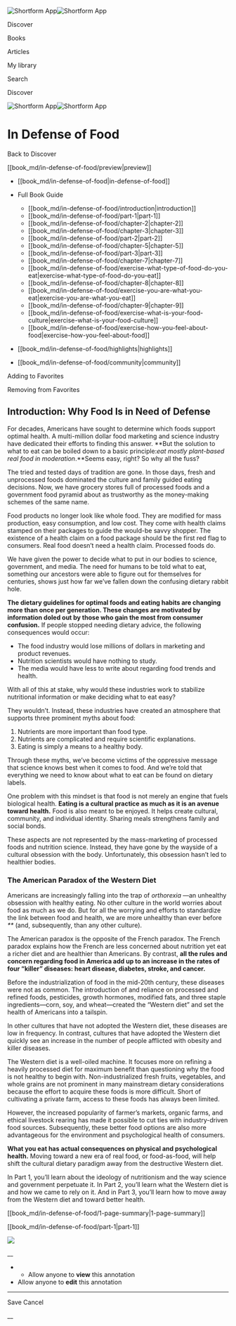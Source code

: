 ![Shortform App](/img/logo.36a2399e.svg)![Shortform App](/img/logo-dark.70c1b072.svg)

Discover

Books

Articles

My library

Search

Discover

![Shortform App](/img/logo.36a2399e.svg)![Shortform App](/img/logo-dark.70c1b072.svg)

# In Defense of Food

Back to Discover

[[book_md/in-defense-of-food/preview|preview]]

  * [[book_md/in-defense-of-food|in-defense-of-food]]
  * Full Book Guide

    * [[book_md/in-defense-of-food/introduction|introduction]]
    * [[book_md/in-defense-of-food/part-1|part-1]]
    * [[book_md/in-defense-of-food/chapter-2|chapter-2]]
    * [[book_md/in-defense-of-food/chapter-3|chapter-3]]
    * [[book_md/in-defense-of-food/part-2|part-2]]
    * [[book_md/in-defense-of-food/chapter-5|chapter-5]]
    * [[book_md/in-defense-of-food/part-3|part-3]]
    * [[book_md/in-defense-of-food/chapter-7|chapter-7]]
    * [[book_md/in-defense-of-food/exercise-what-type-of-food-do-you-eat|exercise-what-type-of-food-do-you-eat]]
    * [[book_md/in-defense-of-food/chapter-8|chapter-8]]
    * [[book_md/in-defense-of-food/exercise-you-are-what-you-eat|exercise-you-are-what-you-eat]]
    * [[book_md/in-defense-of-food/chapter-9|chapter-9]]
    * [[book_md/in-defense-of-food/exercise-what-is-your-food-culture|exercise-what-is-your-food-culture]]
    * [[book_md/in-defense-of-food/exercise-how-you-feel-about-food|exercise-how-you-feel-about-food]]
  * [[book_md/in-defense-of-food/highlights|highlights]]
  * [[book_md/in-defense-of-food/community|community]]



Adding to Favorites 

Removing from Favorites 

## Introduction: Why Food Is in Need of Defense

For decades, Americans have sought to determine which foods support optimal health. A multi-million dollar food marketing and science industry have dedicated their efforts to finding this answer. **But the solution to what to eat can be boiled down to a basic principle:_eat mostly plant-based real food in moderation_.**Seems easy, right? So why all the fuss?

The tried and tested days of tradition are gone. In those days, fresh and unprocessed foods dominated the culture and family guided eating decisions. Now, we have grocery stores full of processed foods and a government food pyramid about as trustworthy as the money-making schemes of the same name.

Food products no longer look like whole food. They are modified for mass production, easy consumption, and low cost. They come with health claims stamped on their packages to guide the would-be savvy shopper. The existence of a health claim on a food package should be the first red flag to consumers. Real food doesn’t need a health claim. Processed foods do.

We have given the power to decide what to put in our bodies to science, government, and media. The need for humans to be told what to eat, something our ancestors were able to figure out for themselves for centuries, shows just how far we’ve fallen down the confusing dietary rabbit hole.

**The dietary guidelines for optimal foods and eating habits are changing more than once per generation. These changes are motivated by information doled out by those who gain the most from consumer confusion.** If people stopped needing dietary advice, the following consequences would occur:

  * The food industry would lose millions of dollars in marketing and product revenues.
  * Nutrition scientists would have nothing to study.
  * The media would have less to write about regarding food trends and health.



With all of this at stake, why would these industries work to stabilize nutritional information or make deciding what to eat easy?

They wouldn’t. Instead, these industries have created an atmosphere that supports three prominent myths about food:

  1. Nutrients are more important than food type.
  2. Nutrients are complicated and require scientific explanations.
  3. Eating is simply a means to a healthy body.



Through these myths, we’ve become victims of the oppressive message that science knows best when it comes to food. And we’re told that everything we need to know about what to eat can be found on dietary labels.

One problem with this mindset is that food is not merely an engine that fuels biological health. **Eating is a cultural practice as much as it is an avenue toward health.** Food is also meant to be enjoyed. It helps create cultural, community, and individual identity. Sharing meals strengthens family and social bonds.

These aspects are not represented by the mass-marketing of processed foods and nutrition science. Instead, they have gone by the wayside of a cultural obsession with the body. Unfortunately, this obsession hasn’t led to healthier bodies.

### The American Paradox of the Western Diet

Americans are increasingly falling into the trap of _orthorexia_ —an unhealthy obsession with healthy eating. No other culture in the world worries about food as much as we do. But for all the worrying and efforts to standardize the link between food and health, we are more unhealthy than ever before _**_ (and, subsequently, than any other culture).

The American paradox is the opposite of the French paradox. The French paradox explains how the French are less concerned about nutrition yet eat a richer diet and are healthier than Americans. By contrast, **all the rules and concern regarding food in America add up to an increase in the rates of four “killer” diseases: heart disease, diabetes, stroke, and cancer.**

Before the industrialization of food in the mid-20th century, these diseases were not as common. The introduction of and reliance on processed and refined foods, pesticides, growth hormones, modified fats, and three staple ingredients—corn, soy, and wheat—created the “Western diet” and set the health of Americans into a tailspin.

In other cultures that have not adopted the Western diet, these diseases are low in frequency. In contrast, cultures that have adopted the Western diet quickly see an increase in the number of people afflicted with obesity and killer diseases.

The Western diet is a well-oiled machine. It focuses more on refining a heavily processed diet for maximum benefit than questioning why the food is not healthy to begin with. Non-industrialized fresh fruits, vegetables, and whole grains are not prominent in many mainstream dietary considerations because the effort to acquire these foods is more difficult. Short of cultivating a private farm, access to these foods has always been limited.

However, the increased popularity of farmer’s markets, organic farms, and ethical livestock rearing has made it possible to cut ties with industry-driven food sources. Subsequently, these better food options are also more advantageous for the environment and psychological health of consumers.

**What you eat has actual consequences on physical and psychological health.** Moving toward a new era of real food, or food-as-food, will help shift the cultural dietary paradigm away from the destructive Western diet.

In Part 1, you’ll learn about the ideology of nutritionism and the way science and government perpetuate it. In Part 2, you’ll learn what the Western diet is and how we came to rely on it. And in Part 3, you’ll learn how to move away from the Western diet and toward better health.

[[book_md/in-defense-of-food/1-page-summary|1-page-summary]]

[[book_md/in-defense-of-food/part-1|part-1]]

![](https://bat.bing.com/action/0?ti=56018282&Ver=2&mid=7d3e88af-1bba-4999-8ce3-8434e6cf4a43&sid=49fff5b0636c11eeb9c611038afc8668&vid=4a005010636c11ee80c703d4c4a7acd5&vids=0&msclkid=N&pi=0&lg=en-US&sw=800&sh=600&sc=24&nwd=1&tl=Shortform%20%7C%20Book&p=https%3A%2F%2Fwww.shortform.com%2Fapp%2Fbook%2Fin-defense-of-food%2Fintroduction&r=&lt=421&evt=pageLoad&sv=1&rn=496143)

__

  *   * Allow anyone to **view** this annotation
  * Allow anyone to **edit** this annotation



* * *

Save Cancel

__



